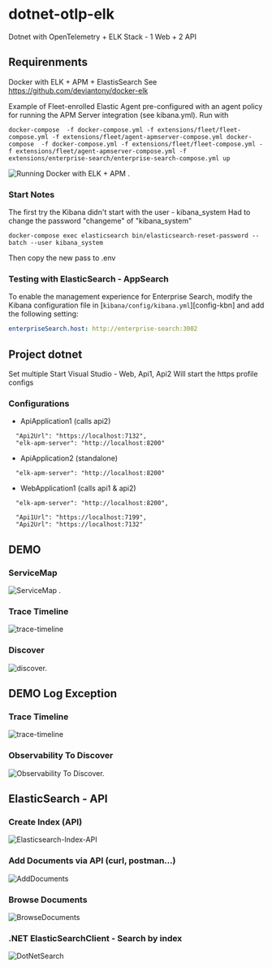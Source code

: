 # dotnet-otlp-elk
Dotnet with OpenTelemetry + ELK Stack - 1 Web + 2 API

## Requirenments
Docker with ELK + APM + ElastisSearch
See https://github.com/deviantony/docker-elk

Example of Fleet-enrolled Elastic Agent pre-configured with an agent policy
for running the APM Server integration (see kibana.yml).
Run with
```
docker-compose  -f docker-compose.yml -f extensions/fleet/fleet-compose.yml -f extensions/fleet/agent-apmserver-compose.yml docker-compose  -f docker-compose.yml -f extensions/fleet/fleet-compose.yml -f extensions/fleet/agent-apmserver-compose.yml -f extensions/enterprise-search/enterprise-search-compose.yml up
```

![Running Docker with ELK + APM .](/assets/images/DockerELK-APM.png)

### Start Notes
The first try the Kibana didn't start with the user - kibana_system
Had to change the password "changeme" of "kibana_system"
```
docker-compose exec elasticsearch bin/elasticsearch-reset-password --batch --user kibana_system
```	
Then copy the new pass to .env

### Testing with ElasticSearch - AppSearch
To enable the management experience for Enterprise Search, modify the Kibana configuration file in
[`kibana/config/kibana.yml`][config-kbn] and add the following setting:
```yaml
enterpriseSearch.host: http://enterprise-search:3002
```	


## Project dotnet
Set multiple Start Visual Studio - Web, Api1, Api2
Will start the https profile configs 

### Configurations
- ApiApplication1 (calls api2)
```
  "Api2Url": "https://localhost:7132",
  "elk-apm-server": "http://localhost:8200"
``` 

- ApiApplication2 (standalone)
```
  "elk-apm-server": "http://localhost:8200"
```


- WebApplication1 (calls api1 & api2)
```
  "elk-apm-server": "http://localhost:8200",

  "Api1Url": "https://localhost:7199",
  "Api2Url": "https://localhost:7132"
```


## DEMO
### ServiceMap 
![ServiceMap .](/assets/images/DEMO-servicemap.png)

### Trace Timeline
![trace-timeline](/assets/images/DEMO-trace-timeline.png)

### Discover
![discover.](/assets/images/DEMO-discover.png)

## DEMO Log Exception
### Trace Timeline
![trace-timeline](/assets/images/DEMO-trace-timeline-exception.png)

### Observability To Discover
![Observability To Discover.](/assets/images/DEMO-observabilityToDiscover.png)



## ElasticSearch - API
### Create Index (API) 
![Elasticsearch-Index-API](/assets/images/Elasticsearch-Index-API.png)

### Add Documents via API (curl, postman...)
![AddDocuments](/assets/images/Elasticsearch-Index-AddDocuments.png)

### Browse Documents
![BrowseDocuments](/assets/images/Elasticsearch-Index-BrowseDocuments.png)

### .NET  ElasticSearchClient - Search by index
![DotNetSearch](/assets/images/Elasticsearch-Index-DotNetSearch.png)